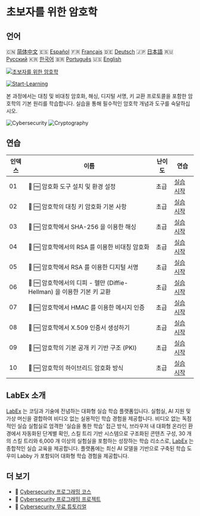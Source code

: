# 초보자를 위한 암호학

## 언어

🇨🇳 [简体中文](README_zh.md) 🇪🇸 [Español](README_es.md) 🇫🇷 [Français](README_fr.md) 🇩🇪 [Deutsch](README_de.md) 🇯🇵 [日本語](README_ja.md) 🇷🇺 [Русский](README_ru.md) 🇰🇷 [한국어](README_ko.md) 🇧🇷 [Português](README_pt.md) 🇺🇸 [English](README.md) 

[![초보자를 위한 암호학](https://cover-creator.labex.io/cryptography-for-beginners.png?lang=ko)](https://labex.io/ko/courses/cryptography-for-beginners)

[![Start-Learning](https://img.shields.io/badge/Start-Learning-whitesmoke?style=for-the-badge)](https://labex.io/ko/courses/cryptography-for-beginners)

본 과정에서는 대칭 및 비대칭 암호화, 해싱, 디지털 서명, 키 교환 프로토콜을 포함한 암호학의 기본 원리를 학습합니다. 실습을 통해 필수적인 암호학 개념과 도구를 숙달하십시오.

![Cybersecurity](https://img.shields.io/badge/Cybersecurity-whitesmoke?style=for-the-badge&logo=cybersecurity)
![Cryptography](https://img.shields.io/badge/Cryptography-whitesmoke?style=for-the-badge&logo=cryptography)


## 연습

|   인덱스 | 이름                                                                   | 난이도   | 연습                                                                                                                                                                   |
|----------|------------------------------------------------------------------------|----------|------------------------------------------------------------------------------------------------------------------------------------------------------------------------|
|       01 | 🧩 🆓 암호화 도구 설치 및 환경 설정                                    | 초급     | <a target='_blank' href='https://labex.io/ko/labs/linux-installing-cryptography-tools-and-environment-setup-632723?course=cryptography-for-beginners'>실습 시작</a>    |
|       02 | 🧩 🆓 암호학의 대칭 키 암호화 기본 사항                                | 초급     | <a target='_blank' href='https://labex.io/ko/labs/linux-symmetric-encryption-basics-in-cryptography-632724?course=cryptography-for-beginners'>실습 시작</a>            |
|       03 | 🧩 🆓 암호학에서 SHA-256 을 이용한 해싱                                | 초급     | <a target='_blank' href='https://labex.io/ko/labs/linux-hashing-with-sha-256-in-cryptography-632722?course=cryptography-for-beginners'>실습 시작</a>                   |
|       04 | 🧩 🆓 암호학에서의 RSA 를 이용한 비대칭 암호화                         | 초급     | <a target='_blank' href='https://labex.io/ko/labs/linux-asymmetric-encryption-with-rsa-in-cryptography-632719?course=cryptography-for-beginners'>실습 시작</a>         |
|       05 | 🧩 🆓 암호학에서 RSA 를 이용한 디지털 서명                             | 초급     | <a target='_blank' href='https://labex.io/ko/labs/linux-digital-signatures-with-rsa-in-cryptography-632721?course=cryptography-for-beginners'>실습 시작</a>            |
|       06 | 🧩 🆓 암호학에서의 디피 - 헬만 (Diffie-Hellman) 을 이용한 기본 키 교환 | 초급     | <a target='_blank' href='https://labex.io/ko/labs/linux-basic-key-exchange-with-diffie-hellman-in-cryptography-632720?course=cryptography-for-beginners'>실습 시작</a> |
|       07 | 🧩 🆓 암호학에서 HMAC 를 이용한 메시지 인증                            | 초급     | <a target='_blank' href='https://labex.io/ko/labs/linux-message-authentication-with-hmac-in-cryptography-632760?course=cryptography-for-beginners'>실습 시작</a>       |
|       08 | 🧩 🆓 암호학에서 X.509 인증서 생성하기                                 | 초급     | <a target='_blank' href='https://labex.io/ko/labs/linux-generating-x-509-certificates-in-cryptography-632758?course=cryptography-for-beginners'>실습 시작</a>          |
|       09 | 🧩 🆓 암호학의 기본 공개 키 기반 구조 (PKI)                            | 초급     | <a target='_blank' href='https://labex.io/ko/labs/linux-basic-public-key-infrastructure-pki-in-cryptography-632757?course=cryptography-for-beginners'>실습 시작</a>    |
|       10 | 🧩 🆓 암호학의 하이브리드 암호화 방식                                  | 초급     | <a target='_blank' href='https://labex.io/ko/labs/linux-hybrid-encryption-schemes-in-cryptography-632759?course=cryptography-for-beginners'>실습 시작</a>              |

## LabEx 소개

[LabEx](https://labex.io) 는 코딩과 기술에 전념하는 대화형 실습 학습 플랫폼입니다. 실험실, AI 지원 및 가상 머신을 결합하여 비디오 없는 실용적인 학습 경험을 제공합니다. 비디오 없는 독점적인 실습 실험실로 엄격한 '실습을 통한 학습' 접근 방식, 브라우저 내 대화형 온라인 환경에서 자동화된 단계별 확인, 스킬 트리 기반 시스템으로 구조화된 콘텐츠 구성, 30 개의 스킬 트리와 6,000 개 이상의 실험실을 포함하는 성장하는 학습 리소스로, [LabEx](https://labex.io) 는 종합적인 실습 교육을 제공합니다. 플랫폼에는 최신 AI 모델을 기반으로 구축된 학습 도우미 Labby 가 포함되어 대화형 학습 경험을 제공합니다.

## 더 보기

- 🔗 [Cybersecurity 프로그래밍 코스](https://github.com/labex-labs/awesome-programming-courses)
- 🔗 [Cybersecurity 프로그래밍 프로젝트](https://github.com/labex-labs/awesome-programming-projects)
- 🔗 [Cybersecurity 무료 튜토리얼](https://github.com/labex-labs/cybersecurity-free-tutorials)

